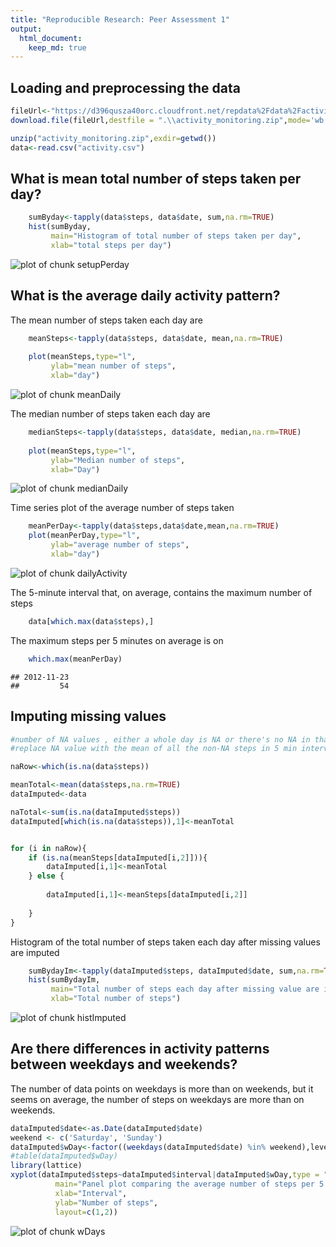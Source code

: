 ```yaml
---
title: "Reproducible Research: Peer Assessment 1"
output: 
  html_document:
    keep_md: true
---
```




## Loading and preprocessing the data

```r
fileUrl<-"https://d396qusza40orc.cloudfront.net/repdata%2Fdata%2Factivity.zip "
download.file(fileUrl,destfile = ".\\activity_monitoring.zip",mode='wb',cacheOK = FALSE)

unzip("activity_monitoring.zip",exdir=getwd())
data<-read.csv("activity.csv")
```


## What is mean total number of steps taken per day?

```r
    sumByday<-tapply(data$steps, data$date, sum,na.rm=TRUE)
    hist(sumByday,
         main="Histogram of total number of steps taken per day",
         xlab="total steps per day")
```

![plot of chunk setupPerday](figure/setupPerday-1.png)

## What is the average daily activity pattern? 

The mean number of steps taken each day are    

```r
    meanSteps<-tapply(data$steps, data$date, mean,na.rm=TRUE)
    
    plot(meanSteps,type="l",
         ylab="mean number of steps",
         xlab="day")
```

![plot of chunk meanDaily](figure/meanDaily-1.png)

The median number of steps taken each day are    

```r
    medianSteps<-tapply(data$steps, data$date, median,na.rm=TRUE)
    
    plot(meanSteps,type="l",
         ylab="Median number of steps",
         xlab="Day")
```

![plot of chunk medianDaily](figure/medianDaily-1.png)
    
Time series plot of the average number of steps taken

```r
    meanPerDay<-tapply(data$steps,data$date,mean,na.rm=TRUE)
    plot(meanPerDay,type="l",
         ylab="average number of steps",
         xlab="day")
```

![plot of chunk dailyActivity](figure/dailyActivity-1.png)

The 5-minute interval that, on average, contains the maximum number of steps

```r
    data[which.max(data$steps),]
```


The maximum steps per 5 minutes on average is on


```r
    which.max(meanPerDay)
```

```
## 2012-11-23 
##         54
```

## Imputing missing values

```r
#number of NA values , either a whole day is NA or there's no NA in that day
#replace NA value with the mean of all the non-NA steps in 5 min interval

naRow<-which(is.na(data$steps))

meanTotal<-mean(data$steps,na.rm=TRUE)
dataImputed<-data

naTotal<-sum(is.na(dataImputed$steps))
dataImputed[which(is.na(data$steps)),1]<-meanTotal


for (i in naRow){
    if (is.na(meanSteps[dataImputed[i,2]])){
        dataImputed[i,1]<-meanTotal
    } else {
        
        dataImputed[i,1]<-meanSteps[dataImputed[i,2]]
    
    }
}
```



Histogram of the total number of steps taken each day after missing values are imputed

```r
    sumBydayIm<-tapply(dataImputed$steps, dataImputed$date, sum,na.rm=TRUE)
    hist(sumBydayIm,
         main="Total number of steps each day after missing value are imputed", 
         xlab="Total number of steps")
```

![plot of chunk histImputed](figure/histImputed-1.png)




## Are there differences in activity patterns between weekdays and weekends?

The number of data points on weekdays is more than on weekends, but it seems on average, the number of steps on weekdays are more than on weekends.

```r
dataImputed$date<-as.Date(dataImputed$date)
weekend <- c('Saturday', 'Sunday')
dataImputed$wDay<-factor((weekdays(dataImputed$date) %in% weekend),levels<-c(TRUE,FALSE),labels=c('weekends','weekdays'))
#table(dataImputed$wDay)
library(lattice)
xyplot(dataImputed$steps~dataImputed$interval|dataImputed$wDay,type = "l",
          main="Panel plot comparing the average number of steps per 5 min",
          xlab="Interval",
          ylab="Number of steps",
          layout=c(1,2))
```

![plot of chunk wDays](figure/wDays-1.png)
